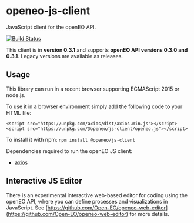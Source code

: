 # openeo-js-client

JavaScript client for the openEO API.

[![Build Status](https://travis-ci.org/Open-EO/openeo-js-client.svg?branch=master)](https://travis-ci.org/Open-EO/openeo-js-client)

This client is in **version 0.3.1** and supports **openEO API versions 0.3.0 and 0.3.1**. Legacy versions are available as releases.

## Usage
This library can run in a recent browser supporting ECMAScript 2015 or node.js.

To use it in a browser environment simply add the following code to your HTML file:
```
<script src="https://unpkg.com/axios/dist/axios.min.js"></script>
<script src="https://unpkg.com/@openeo/js-client/openeo.js"></script>
```

To install it with npm: `npm install @openeo/js-client`

Dependencies required to run the openEO JS client:
* [axios](https://github.com/axios/axios)

## Interactive JS Editor

There is an experimental interactive web-based editor for coding using the openEO API,
where you can define processes and visualizations in JavaScript.
See [https://github.com/Open-EO/openeo-web-editor](https://github.com/Open-EO/openeo-web-editor) for more details.

